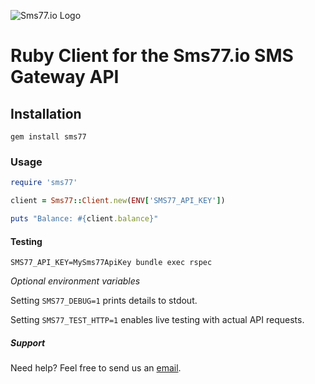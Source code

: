 ![Sms77.io Logo](https://www.sms77.io/wp-content/uploads/2019/07/sms77-Logo-400x79.png "Sms77.io Logo")

# Ruby Client for the Sms77.io SMS Gateway API

## Installation
```gem install sms77```

### Usage
```ruby
require 'sms77'

client = Sms77::Client.new(ENV['SMS77_API_KEY'])

puts "Balance: #{client.balance}"
```

#### Testing
```shell
SMS77_API_KEY=MySms77ApiKey bundle exec rspec
```

*Optional environment variables*

Setting ```SMS77_DEBUG=1``` prints details to stdout.

Setting ```SMS77_TEST_HTTP=1``` enables live testing with actual API requests.

##### Support
Need help? Feel free to send us an <a href='mailto: support@sms77.io'>email</a>.